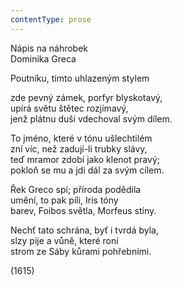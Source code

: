 ```yaml
---
contentType: prose
---
```


Nápis na náhrobek  
Dominika Greca

Poutníku, tímto uhlazeným stylem

zde pevný zámek, porfyr blyskotavý,  
upírá světu štětec rozjímavý,  
jenž plátnu duši vdechoval svým dílem.

To jméno, které v tónu ušlechtilém  
zní víc, než zadují-li trubky slávy,  
teď mramor zdobí jako klenot pravý;  
pokloň se mu a jdi dál za svým cílem.

Řek Greco spí; příroda podědila  
umění, to pak píli, Iris tóny  
barev, Foibos světla, Morfeus stíny.

Nechť tato schrána, byť i tvrdá byla,  
slzy pije a vůně, které roní  
strom ze Sáby kůrami pohřebními.

(1615)
